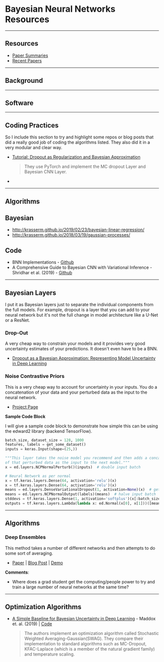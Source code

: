 # Bayesian Neural Networks Resources


---
## Resources

* [Paper Summaries](https://github.com/fregu856/papers)
* [Recent Papers](https://github.com/mcgrady20150318/BayesianNeuralNetwork)


---
## Background


---
## Software



---
## Coding Practices

So I include this section to try and highlight some repos or blog posts that did a really good job of coding the algorithms listed. They also did it in a very modular and clear way.

* [Tutorial: Dropout as Regularization and Bayesian Approximation](https://xuwd11.github.io/Dropout_Tutorial_in_PyTorch/)
  > They use PyTorch and implement the MC dropout Layer and Bayesian CNN Layer.
* 

---
## Algorithms

## Bayesian

* http://krasserm.github.io/2019/02/23/bayesian-linear-regression/
* http://krasserm.github.io/2018/03/19/gaussian-processes/


## Code

* BNN Implementations - [Github](https://github.com/JavierAntoran/Bayesian-Neural-Networks)
* A Comprehensive Guide to Bayesian CNN with Variational Inference - Shridhar et al. (2019) - [Github](https://github.com/kumar-shridhar/PyTorch-BayesianCNN)



---
## Bayesian Layers

I put it as Bayesian layers just to separate the individual components from the full models. For example, dropout is a layer that you can add to your neural network but it's not the full change in model architecture like a U-Net or a ResNet.


### Drop-Out

A very cheap way to constrain your models and it provides very good uncertainty estimates of your predictions. It doesn't even have to be a BNN.


* [Dropout as a Bayesian Approximation: Representing Model Uncertainty in Deep Learning](https://medium.com/@ahmdtaha/dropout-as-a-bayesian-approximation-representing-model-uncertainty-in-deep-learning-7a2e49e64a15)



### Noise Contrastive Priors

This is a very cheap way to account for uncertainty in your inputs. You do a concatenation of your data and your perturbed data as the input to the neural network.

* [Project Page](https://danijar.com/project/ncp/)

**Sample Code Block**

I will give a sample code block to demonstrate how simple this can be using the edward2 library (backend TensorFlow).

```python
batch_size, dataset_size = 128, 1000
features, labels = get_some_dataset()
inputs = keras.Input(shape=(25,))

"""This layer takes the noise model you recommend and then adds a concatenation
of that perturbed data as the input to the next model."""
x = ed.layers.NCPNormalPerturb()(inputs)  # double input batch

# Neural Network as per normal
x = tf.keras.layers.Dense(64, activation='relu')(x)
x = tf.keras.layers.Dense(64, activation='relu')(x)
means = ed.layers.DenseVariationalDropout(1, activation=None)(x)  # get mean
means = ed.layers.NCPNormalOutput(labels)(means)  # halve input batch
stddevs = tf.keras.layers.Dense(1, activation='softplus')(x[:batch_size])
outputs = tf.keras.layers.Lambda(lambda x: ed.Normal(x[0], x[1]))([means, stddevs])

```

---
## Algorithms

### Deep Ensembles

This method takes a number of different networks and then attempts to do some sort of averaging.

* [Paper](https://arxiv.org/abs/1612.01474) | [Blog Post](https://medium.com/@albertoarrigoni/paper-review-code-deep-ensembles-nips-2017-c5859070b8ce) | [Demo](https://nbviewer.jupyter.org/github/arrigonialberto86/deep-ensembles/blob/master/notebook/Playground.ipynb)

**Comments**:

* Where does a grad student get the computing/people power to try and train a large number of neural networks at the same time?


---
## Optimization Algorithms

* [A Simple Baseline for Bayesian Uncertainty in Deep Learning](https://arxiv.org/abs/1902.02476) - Maddox et. al. (2019) | [Code](https://github.com/wjmaddox/swa_gaussian)
  > The authors implement an optimization algorithm called Stochastic Weighted Averaging-Gaussian(SWAG). They compare their implementation to standard algorithms such as MC-Dropout, KFAC-Laplace (which is a member of the natural gradient family) and temperature scaling.